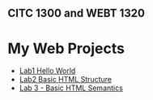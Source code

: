 ## CITC 1300 and WEBT 1320
<h1> My Web Projects </h1>

<ul>
<li><a href="Lab 1/index.html" target="_blank">Lab1 Hello World</a></li>
<li><a href="Lab 2/index.html" target="_blank">Lab2 Basic HTML Structure</a></li>
<li><a href="lab3/index.html" target="_blank">Lab 3 - Basic HTML Semantics </a></li>
<ul>



